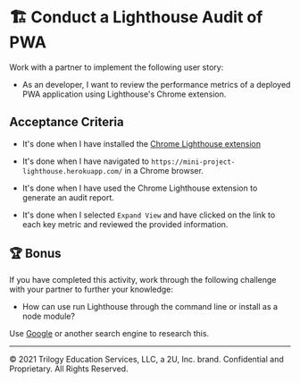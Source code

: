 # 🏗️ Conduct a Lighthouse Audit of PWA

Work with a partner to implement the following user story:

* As an developer, I want to review the performance metrics of a deployed PWA application using Lighthouse's Chrome extension.  

## Acceptance Criteria

* It's done when I have installed the [Chrome Lighthouse extension](https://chrome.google.com/webstore/detail/lighthouse/blipmdconlkpinefehnmjammfjpmpbjk?hl=en)

* It's done when I have navigated to `https://mini-project-lighthouse.herokuapp.com/` in a Chrome browser. 

* It's done when I have used the Chrome Lighthouse extension to generate an audit report. 

* It's done when I selected `Expand View` and have clicked on the link to each key metric and reviewed the provided information. 

## 🏆 Bonus

If you have completed this activity, work through the following challenge with your partner to further your knowledge:

* How can use run Lighthouse through the command line or install as a node module?

Use [Google](https://www.google.com) or another search engine to research this.

---
© 2021 Trilogy Education Services, LLC, a 2U, Inc. brand. Confidential and Proprietary. All Rights Reserved.
